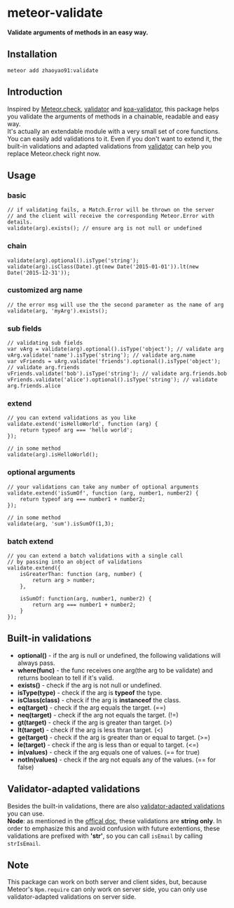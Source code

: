 # meteor-validate

**Validate arguments of methods in an easy way.**  

## Installation
`meteor add zhaoyao91:validate`

## Introduction
Inspired by [Meteor.check](http://docs.meteor.com/#/full/check), [validator](https://github.com/chriso/validator.js) and [koa-validator](https://github.com/RocksonZeta/koa-validate), this package helps you validate the arguments of methods in a chainable, readable and easy way.  
It's actually an extendable module with a very small set of core functions. You can easily add validations to it. Even if you don't want to extend it, the built-in validations and adapted validations from [validator](https://github.com/chriso/validator.js) can help you replace Meteor.check right now.

## Usage
### basic
    // if validating fails, a Match.Error will be thrown on the server 
    // and the client will receive the corresponding Meteor.Error with details.
    validate(arg).exists(); // ensure arg is not null or undefined

### chain
    validate(arg).optional().isType('string');
    validate(arg).isClass(Date).gt(new Date('2015-01-01')).lt(new Date('2015-12-31'));

### customized arg name
    // the error msg will use the the second parameter as the name of arg
    validate(arg, 'myArg').exists();

### sub fields
    // validating sub fields
    var vArg = validate(arg).optional().isType('object'); // validate arg
    vArg.validate('name').isType('string'); // validate arg.name
    var vFriends = vArg.validate('friends').optional().isType('object'); // validate arg.friends
    vFriends.validate('bob').isType('string'); // validate arg.friends.bob
    vFriends.validate('alice').optional().isType('string'); // validate arg.friends.alice

### extend
    // you can extend validations as you like
    validate.extend('isHelloWorld', function (arg) {
        return typeof arg === 'hello world';
    });
    
    // in some method
    validate(arg).isHelloWorld();

### optional arguments
    // your validations can take any number of optional arguments
    validate.extend('isSumOf', function (arg, number1, number2) {
        return typeof arg === number1 + number2;
    });
    
    // in some method
    validate(arg, 'sum').isSumOf(1,3);

### batch extend
    // you can extend a batch validations with a single call 
    // by passing into an object of validations
    validate.extend({
        isGreaterThan: function (arg, number) {
            return arg > number;
        },
    
        isSumOf: function(arg, number1, number2) {
            return arg === number1 + number2;
        }
    });

## Built-in validations
- **optional()** - if the arg is null or undefined, the following validations will always pass.
- **where(func)** - the func receives one arg(the arg to be validate) and returns boolean to tell if it's valid.
- **exists()** - check if the arg is not null or undefined.
- **isType(type)** - check if the arg is **typeof** the type.
- **isClass(class)** - check if the arg is **instanceof** the class.
- **eq(target)** - check if the arg equals the target. (==)
- **neq(target)** - check if the arg not equals the target. (!=)
- **gt(target)** - check if the arg is greater than target. (>)
- **lt(target)** - check if the arg is less thran target. (<)
- **ge(target)** - check if the arg is greater than or equal to target. (>=)
- **le(target)** - check if the arg is less than or equal to target. (<=)
- **in(values)** - check if the arg equals one of values. (== for true)
- **notIn(values)** - check if the arg not equals any of the values. (== for false)

## Validator-adapted validations
Besides the built-in validations, there are also [validator-adapted validations](https://github.com/chriso/validator.js#validators) you can use.  
**Node**: as mentioned in the [offical doc](https://github.com/chriso/validator.js#strings-only), these validations are **string only**. In order to emphasize this and avoid confusion with future extentions, these validations are prefixed with **'str'**, so you can call `isEmail` by calling `strIsEmail`.

## Note
This package can work on both server and client sides, but, because Meteor's `Npm.require` can only work on server side, you can only use validator-adapted validations on server side.
